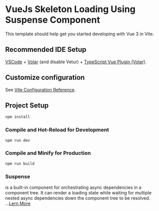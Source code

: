 # VueJs Skeleton Loading Using Suspense Component

This template should help get you started developing with Vue 3 in Vite.

## Recommended IDE Setup

[VSCode](https://code.visualstudio.com/) + [Volar](https://marketplace.visualstudio.com/items?itemName=Vue.volar) (and disable Vetur) + [TypeScript Vue Plugin (Volar)](https://marketplace.visualstudio.com/items?itemName=Vue.vscode-typescript-vue-plugin).

## Customize configuration

See [Vite Configuration Reference](https://vitejs.dev/config/).

## Project Setup

```sh
npm install
```

### Compile and Hot-Reload for Development

```sh
npm run dev
```

### Compile and Minify for Production

```sh
npm run build
```

### Suspense

<Suspense> is a built-in component for orchestrating async dependencies in a component tree. It can render a loading state while waiting for multiple nested async dependencies down the component tree to be resolved.
...[Lern More](https://vuejs.org/guide/built-ins/suspense.html)
